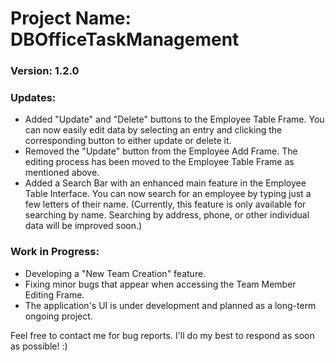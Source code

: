 # Project Name: DBOfficeTaskManagement
### Version: 1.2.0

### Updates:

- Added "Update" and "Delete" buttons to the Employee Table Frame. You can now easily edit data by selecting an entry and clicking the corresponding button to either update or delete it.
- Removed the "Update" button from the Employee Add Frame. The editing process has been moved to the Employee Table Frame as mentioned above.
- Added a Search Bar with an enhanced main feature in the Employee Table Interface. You can now search for an employee by typing just a few letters of their name. (Currently, this feature is only available for searching by name. Searching by address, phone, or other individual data will be improved soon.)

### Work in Progress:

- Developing a "New Team Creation" feature.
- Fixing minor bugs that appear when accessing the Team Member Editing Frame.
- The application's UI is under development and planned as a long-term ongoing project.

Feel free to contact me for bug reports. I'll do my best to respond as soon as possible! :)
